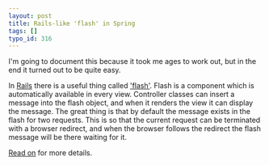 ```yaml
---
layout: post
title: Rails-like 'flash' in Spring
tags: []
typo_id: 316
---
```

I'm going to document this because it took me ages to work out, but in the end it turned out to be quite easy.

In [Rails](http://rubyonrails.org) there is a useful thing called ['flash'](http://api.rubyonrails.org/classes/ActionController/Flash.html). Flash is a component which is automatically available in every view. Controller classes can insert a message into the flash object, and when it renders the view it can display the message. The great thing is that by default the message exists in the flash for two requests. This is so that the current request can be terminated with a browser redirect, and when the browser follows the redirect the flash message will be there waiting for it.

[Read on](/pages/spring-flash-example-part-1) for more details.
